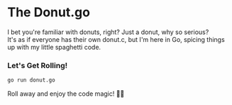 # The Donut.go

I bet you're familiar with donuts, right? Just a donut, why so serious?     
It's as if everyone has their own donut.c, but I'm here in Go, spicing things up with my little spaghetti code.

### Let's Get Rolling!

```bash
go run donut.go
```

Roll away and enjoy the code magic! 🍩✨

